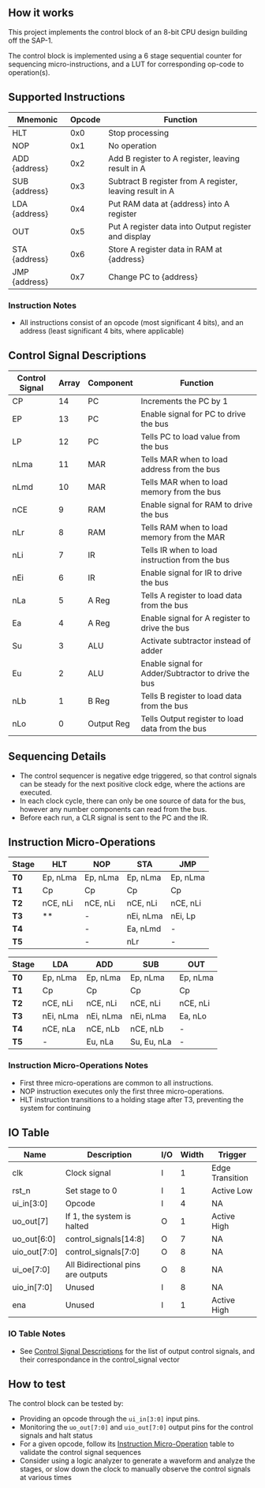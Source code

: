<!---

This file is used to generate your project datasheet. Please fill in the information below and delete any unused
sections.

You can also include images in this folder and reference them in the markdown. Each image must be less than
512 kb in size, and the combined size of all images must be less than 1 MB.
-->

## How it works

This project implements the control block of an 8-bit CPU design building off the SAP-1.

The control block is implemented using a 6 stage sequential counter for sequencing micro-instructions, and a LUT for corresponding op-code to operation(s).

## Supported Instructions

| **Mnemonic**  | **Opcode** | **Function**                                             |
| ------------- | ---------- | -------------------------------------------------------- |
| HLT           | 0x0        | Stop processing                                          |
| NOP           | 0x1        | No operation                                             |
| ADD {address} | 0x2        | Add B register to A register, leaving result in A        |
| SUB {address} | 0x3        | Subtract B register from A register, leaving result in A |
| LDA {address} | 0x4        | Put RAM data at {address} into A register                |
| OUT           | 0x5        | Put A register data into Output register and display     |
| STA {address} | 0x6        | Store A register data in RAM at {address}                |
| JMP {address} | 0x7        | Change PC to {address}                                   |

### Instruction Notes

- All instructions consist of an opcode (most significant 4 bits), and an address (least significant 4 bits, where applicable)

## Control Signal Descriptions

| **Control Signal** | **Array** | **Component**    | **Function**                                        |
| ------------------ | --------- | ---------------- | --------------------------------------------------- |
| CP                 | 14        | PC               | Increments the PC by 1                              |
| EP                 | 13        | PC               | Enable signal for PC to drive the bus               |
| LP                 | 12        | PC               | Tells PC to load value from the bus                 |
| nLma               | 11        | MAR              | Tells MAR when to load address from the bus         |
| nLmd               | 10        | MAR              | Tells MAR when to load memory from the bus          |
| nCE                | 9         | RAM              | Enable signal for RAM to drive the bus              |
| nLr                | 8         | RAM              | Tells RAM when to load memory from the MAR          |
| nLi                | 7         | IR               | Tells IR when to load instruction from the bus      |
| nEi                | 6         | IR               | Enable signal for IR to drive the bus               |
| nLa                | 5         | A Reg            | Tells A register to load data from the bus          |
| Ea                 | 4         | A Reg            | Enable signal for A register to drive the bus       |
| Su                 | 3         | ALU              | Activate subtractor instead of adder                |
| Eu                 | 2         | ALU              | Enable signal for Adder/Subtractor to drive the bus |
| nLb                | 1         | B Reg            | Tells B register to load data from the bus          |
| nLo                | 0         | Output Reg       | Tells Output register to load data from the bus     |

## Sequencing Details

- The control sequencer is negative edge triggered, so that control signals can be steady for the next positive clock edge, where the actions are executed.
- In each clock cycle, there can only be one source of data for the bus, however any number components can read from the bus.
- Before each run, a CLR signal is sent to the PC and the IR.

## Instruction Micro-Operations

| Stage  | **HLT**  | **NOP**  | **STA**   | **JMP**  |
| ------ | -------- | -------- | --------- | -------- |
| **T0** | Ep, nLma | Ep, nLma | Ep, nLma  | Ep, nLma |
| **T1** | Cp       | Cp       | Cp        | Cp       |
| **T2** | nCE, nLi | nCE, nLi | nCE, nLi  | nCE, nLi |
| **T3** | \*\*     | \-       | nEi, nLma | nEi, Lp  |
| **T4** |          | \-       | Ea, nLmd  | \-       |
| **T5** |          | \-       | nLr       | \-       |

| Stage  | **LDA**   | **ADD**   | **SUB**     | **OUT**  |
| ------ | --------- | --------- | ----------- | -------- |
| **T0** | Ep, nLma  | Ep, nLma  | Ep, nLma    | Ep, nLma |
| **T1** | Cp        | Cp        | Cp          | Cp       |
| **T2** | nCE, nLi  | nCE, nLi  | nCE, nLi    | nCE, nLi |
| **T3** | nEi, nLma | nEi, nLma | nEi, nLma   | Ea, nLo  |
| **T4** | nCE, nLa  | nCE, nLb  | nCE, nLb    | \-       |
| **T5** | \-        | Eu, nLa   | Su, Eu, nLa | \-       |

### Instruction Micro-Operations Notes

- First three micro-operations are common to all instructions.  
- NOP instruction executes only the first three micro-operations.
- HLT instruction transitions to a holding stage after T3, preventing the system for continuing

## IO Table

| **Name**      | **Description**                     | **I/O** | **Width** | **Trigger**     |
| ------------- | ----------------------------------- | ------- | --------- | --------------- |
| clk           | Clock signal                        | I       | 1         | Edge Transition |
| rst_n         | Set stage to 0                      | I       | 1         | Active Low      |
| ui_in[3:0]    | Opcode                              | I       | 4         | NA              |
| uo_out[7]     | If 1, the system is halted          | O       | 1         | Active High     |
| uo_out[6:0]   | control_signals[14:8]               | O       | 7         | NA              |
| uio_out[7:0]  | control_signals[7:0]                | O       | 8         | NA              |
| ui_oe[7:0]    | All Bidirectional pins are outputs  | O       | 8         | NA              |
| uio_in[7:0]   | Unused                              | I       | 8         | NA              |
| ena           | Unused                              | I       | 1         | Active High     |

### IO Table Notes
- See [Control Signal Descriptions](#control-signal-descriptions) for the list of output control signals, and their correspondance in the control_signal vector

## How to test
The control block can be tested by:
- Providing an opcode through the `ui_in[3:0]` input pins.
- Monitoring the `uo_out[7:0]` and `uio_out[7:0]` output pins for the control signals and halt status
- For a given opcode, follow its [Instruction Micro-Operation](#instruction-micro-operations) table to validate the control signal sequences
- Consider using a logic analyzer to generate a waveform and analyze the stages, or slow down the clock to manually observe the control signals at various times
